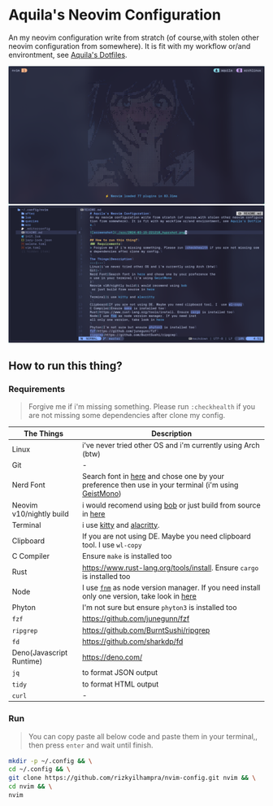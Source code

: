 # Aquila's Neovim Configuration
An my neovim configuration write from stratch (of course,with stolen other neovim configuration from somewhere). It is fit with my workflow or/and environtment, see [Aquila's Dotfiles](https://github.com/rizkyilhampra/dotfilesv2).

![screenshot](./src/2024-03-15-221218_hyprshot.png)
![screenshot-2](./src/2024-03-15-232223_hyprshot.png)

## How to run this thing?
### Requirements
> Forgive me if i'm missing something. Please run `:checkhealth` if you are not missing some dependencies after clone my config.

The Things|Description
---|---
Linux|i've never tried other OS and i'm currently using Arch (btw)
Git|-
Nerd Font|Search font in [here](https://nerdfonts.com) and chose one by your preference then use in your terminal (i'm using [GeistMono](https://github.com/ryanoasis/nerd-fonts/releases/download/v3.1.1/GeistMono.zip))
Neovim v10/nightly build|i would recomend using [bob](https://github.com/MordechaiHadad/bob) or just build from source in [here](https://github.com/neovim/neovim?tab=readme-ov-file#install-from-source)
Terminal|i use [kitty](https://sw.kovidgoyal.net/kitty/) and [alacritty](https://alacritty.org/).
Clipboard|If you are not using DE. Maybe you need clipboard tool. I  use `wl-copy`
C Compiler|Ensure `make` is installed too
Rust|https://www.rust-lang.org/tools/install. Ensure `cargo` is installed too
Node|I use [`fnm`](https://github.com/Schniz/fnm) as node version manager. If you need install only one version, take look in [here](https://github.com/nodesource/distributions?tab=readme-ov-file#installation-instructions)
Phyton|I'm not sure but ensure `phyton3` is installed too
`fzf`|https://github.com/junegunn/fzf
`ripgrep`|https://github.com/BurntSushi/ripgrep
`fd`|https://github.com/sharkdp/fd
Deno(Javascript Runtime)|https://deno.com/
`jq`|to format JSON output
`tidy`|to format HTML output
`curl`|-
### Run
> You can copy paste all below code and paste them in your terminal,, then press `enter` and wait until finish.

```bash
mkdir -p ~/.config && \
cd ~/.config && \
git clone https://github.com/rizkyilhampra/nvim-config.git nvim && \
cd nvim && \
nvim
```